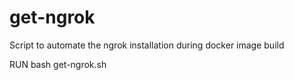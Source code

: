 # get-ngrok
Script to automate the ngrok installation during docker image build

RUN bash get-ngrok.sh 
